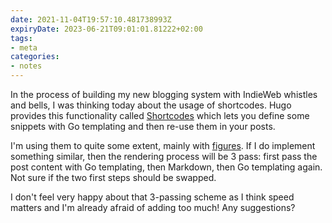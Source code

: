 ```yaml
---
date: 2021-11-04T19:57:10.481738993Z
expiryDate: 2023-06-21T09:01:01.81222+02:00
tags:
- meta
categories:
- notes
---
```


In the process of building my new blogging system with IndieWeb whistles and bells, I was thinking today about the usage of shortcodes. Hugo provides this functionality called [Shortcodes](https://gohugo.io/content-management/shortcodes/#readout) which lets you define some snippets with Go templating and then re-use them in your posts.

I'm using them to quite some extent, mainly with [figures](https://developer.mozilla.org/en-US/docs/Web/HTML/Element/figure). If I do implement something similar, then the rendering process will be 3 pass: first pass the post content with Go templating, then Markdown, then Go templating again. Not sure if the two first steps should be swapped.

I don't feel very happy about that 3-passing scheme as I think speed matters and I'm already afraid of adding too much! Any suggestions?
